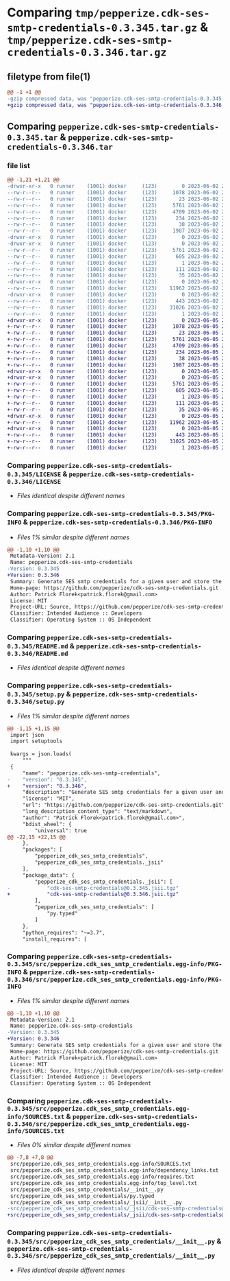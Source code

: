# Comparing `tmp/pepperize.cdk-ses-smtp-credentials-0.3.345.tar.gz` & `tmp/pepperize.cdk-ses-smtp-credentials-0.3.346.tar.gz`

## filetype from file(1)

```diff
@@ -1 +1 @@
-gzip compressed data, was "pepperize.cdk-ses-smtp-credentials-0.3.345.tar", last modified: Fri Jun  2 23:08:42 2023, max compression
+gzip compressed data, was "pepperize.cdk-ses-smtp-credentials-0.3.346.tar", last modified: Mon Jun  5 23:09:09 2023, max compression
```

## Comparing `pepperize.cdk-ses-smtp-credentials-0.3.345.tar` & `pepperize.cdk-ses-smtp-credentials-0.3.346.tar`

### file list

```diff
@@ -1,21 +1,21 @@
-drwxr-xr-x   0 runner    (1001) docker     (123)        0 2023-06-02 23:08:42.774613 pepperize.cdk-ses-smtp-credentials-0.3.345/
--rw-r--r--   0 runner    (1001) docker     (123)     1078 2023-06-02 23:08:32.000000 pepperize.cdk-ses-smtp-credentials-0.3.345/LICENSE
--rw-r--r--   0 runner    (1001) docker     (123)       23 2023-06-02 23:08:32.000000 pepperize.cdk-ses-smtp-credentials-0.3.345/MANIFEST.in
--rw-r--r--   0 runner    (1001) docker     (123)     5761 2023-06-02 23:08:42.774613 pepperize.cdk-ses-smtp-credentials-0.3.345/PKG-INFO
--rw-r--r--   0 runner    (1001) docker     (123)     4709 2023-06-02 23:08:32.000000 pepperize.cdk-ses-smtp-credentials-0.3.345/README.md
--rw-r--r--   0 runner    (1001) docker     (123)      234 2023-06-02 23:08:32.000000 pepperize.cdk-ses-smtp-credentials-0.3.345/pyproject.toml
--rw-r--r--   0 runner    (1001) docker     (123)       38 2023-06-02 23:08:42.774613 pepperize.cdk-ses-smtp-credentials-0.3.345/setup.cfg
--rw-r--r--   0 runner    (1001) docker     (123)     1987 2023-06-02 23:08:32.000000 pepperize.cdk-ses-smtp-credentials-0.3.345/setup.py
-drwxr-xr-x   0 runner    (1001) docker     (123)        0 2023-06-02 23:08:42.774613 pepperize.cdk-ses-smtp-credentials-0.3.345/src/
-drwxr-xr-x   0 runner    (1001) docker     (123)        0 2023-06-02 23:08:42.774613 pepperize.cdk-ses-smtp-credentials-0.3.345/src/pepperize.cdk_ses_smtp_credentials.egg-info/
--rw-r--r--   0 runner    (1001) docker     (123)     5761 2023-06-02 23:08:42.000000 pepperize.cdk-ses-smtp-credentials-0.3.345/src/pepperize.cdk_ses_smtp_credentials.egg-info/PKG-INFO
--rw-r--r--   0 runner    (1001) docker     (123)      605 2023-06-02 23:08:42.000000 pepperize.cdk-ses-smtp-credentials-0.3.345/src/pepperize.cdk_ses_smtp_credentials.egg-info/SOURCES.txt
--rw-r--r--   0 runner    (1001) docker     (123)        1 2023-06-02 23:08:42.000000 pepperize.cdk-ses-smtp-credentials-0.3.345/src/pepperize.cdk_ses_smtp_credentials.egg-info/dependency_links.txt
--rw-r--r--   0 runner    (1001) docker     (123)      111 2023-06-02 23:08:42.000000 pepperize.cdk-ses-smtp-credentials-0.3.345/src/pepperize.cdk_ses_smtp_credentials.egg-info/requires.txt
--rw-r--r--   0 runner    (1001) docker     (123)       35 2023-06-02 23:08:42.000000 pepperize.cdk-ses-smtp-credentials-0.3.345/src/pepperize.cdk_ses_smtp_credentials.egg-info/top_level.txt
-drwxr-xr-x   0 runner    (1001) docker     (123)        0 2023-06-02 23:08:42.774613 pepperize.cdk-ses-smtp-credentials-0.3.345/src/pepperize_cdk_ses_smtp_credentials/
--rw-r--r--   0 runner    (1001) docker     (123)    11962 2023-06-02 23:08:32.000000 pepperize.cdk-ses-smtp-credentials-0.3.345/src/pepperize_cdk_ses_smtp_credentials/__init__.py
-drwxr-xr-x   0 runner    (1001) docker     (123)        0 2023-06-02 23:08:42.774613 pepperize.cdk-ses-smtp-credentials-0.3.345/src/pepperize_cdk_ses_smtp_credentials/_jsii/
--rw-r--r--   0 runner    (1001) docker     (123)      443 2023-06-02 23:08:32.000000 pepperize.cdk-ses-smtp-credentials-0.3.345/src/pepperize_cdk_ses_smtp_credentials/_jsii/__init__.py
--rw-r--r--   0 runner    (1001) docker     (123)    31026 2023-06-02 23:08:32.000000 pepperize.cdk-ses-smtp-credentials-0.3.345/src/pepperize_cdk_ses_smtp_credentials/_jsii/cdk-ses-smtp-credentials@0.3.345.jsii.tgz
--rw-r--r--   0 runner    (1001) docker     (123)        1 2023-06-02 23:08:32.000000 pepperize.cdk-ses-smtp-credentials-0.3.345/src/pepperize_cdk_ses_smtp_credentials/py.typed
+drwxr-xr-x   0 runner    (1001) docker     (123)        0 2023-06-05 23:09:09.454534 pepperize.cdk-ses-smtp-credentials-0.3.346/
+-rw-r--r--   0 runner    (1001) docker     (123)     1078 2023-06-05 23:08:57.000000 pepperize.cdk-ses-smtp-credentials-0.3.346/LICENSE
+-rw-r--r--   0 runner    (1001) docker     (123)       23 2023-06-05 23:08:57.000000 pepperize.cdk-ses-smtp-credentials-0.3.346/MANIFEST.in
+-rw-r--r--   0 runner    (1001) docker     (123)     5761 2023-06-05 23:09:09.454534 pepperize.cdk-ses-smtp-credentials-0.3.346/PKG-INFO
+-rw-r--r--   0 runner    (1001) docker     (123)     4709 2023-06-05 23:08:57.000000 pepperize.cdk-ses-smtp-credentials-0.3.346/README.md
+-rw-r--r--   0 runner    (1001) docker     (123)      234 2023-06-05 23:08:57.000000 pepperize.cdk-ses-smtp-credentials-0.3.346/pyproject.toml
+-rw-r--r--   0 runner    (1001) docker     (123)       38 2023-06-05 23:09:09.454534 pepperize.cdk-ses-smtp-credentials-0.3.346/setup.cfg
+-rw-r--r--   0 runner    (1001) docker     (123)     1987 2023-06-05 23:08:57.000000 pepperize.cdk-ses-smtp-credentials-0.3.346/setup.py
+drwxr-xr-x   0 runner    (1001) docker     (123)        0 2023-06-05 23:09:09.454534 pepperize.cdk-ses-smtp-credentials-0.3.346/src/
+drwxr-xr-x   0 runner    (1001) docker     (123)        0 2023-06-05 23:09:09.454534 pepperize.cdk-ses-smtp-credentials-0.3.346/src/pepperize.cdk_ses_smtp_credentials.egg-info/
+-rw-r--r--   0 runner    (1001) docker     (123)     5761 2023-06-05 23:09:09.000000 pepperize.cdk-ses-smtp-credentials-0.3.346/src/pepperize.cdk_ses_smtp_credentials.egg-info/PKG-INFO
+-rw-r--r--   0 runner    (1001) docker     (123)      605 2023-06-05 23:09:09.000000 pepperize.cdk-ses-smtp-credentials-0.3.346/src/pepperize.cdk_ses_smtp_credentials.egg-info/SOURCES.txt
+-rw-r--r--   0 runner    (1001) docker     (123)        1 2023-06-05 23:09:09.000000 pepperize.cdk-ses-smtp-credentials-0.3.346/src/pepperize.cdk_ses_smtp_credentials.egg-info/dependency_links.txt
+-rw-r--r--   0 runner    (1001) docker     (123)      111 2023-06-05 23:09:09.000000 pepperize.cdk-ses-smtp-credentials-0.3.346/src/pepperize.cdk_ses_smtp_credentials.egg-info/requires.txt
+-rw-r--r--   0 runner    (1001) docker     (123)       35 2023-06-05 23:09:09.000000 pepperize.cdk-ses-smtp-credentials-0.3.346/src/pepperize.cdk_ses_smtp_credentials.egg-info/top_level.txt
+drwxr-xr-x   0 runner    (1001) docker     (123)        0 2023-06-05 23:09:09.454534 pepperize.cdk-ses-smtp-credentials-0.3.346/src/pepperize_cdk_ses_smtp_credentials/
+-rw-r--r--   0 runner    (1001) docker     (123)    11962 2023-06-05 23:08:57.000000 pepperize.cdk-ses-smtp-credentials-0.3.346/src/pepperize_cdk_ses_smtp_credentials/__init__.py
+drwxr-xr-x   0 runner    (1001) docker     (123)        0 2023-06-05 23:09:09.454534 pepperize.cdk-ses-smtp-credentials-0.3.346/src/pepperize_cdk_ses_smtp_credentials/_jsii/
+-rw-r--r--   0 runner    (1001) docker     (123)      443 2023-06-05 23:08:57.000000 pepperize.cdk-ses-smtp-credentials-0.3.346/src/pepperize_cdk_ses_smtp_credentials/_jsii/__init__.py
+-rw-r--r--   0 runner    (1001) docker     (123)    31025 2023-06-05 23:08:57.000000 pepperize.cdk-ses-smtp-credentials-0.3.346/src/pepperize_cdk_ses_smtp_credentials/_jsii/cdk-ses-smtp-credentials@0.3.346.jsii.tgz
+-rw-r--r--   0 runner    (1001) docker     (123)        1 2023-06-05 23:08:57.000000 pepperize.cdk-ses-smtp-credentials-0.3.346/src/pepperize_cdk_ses_smtp_credentials/py.typed
```

### Comparing `pepperize.cdk-ses-smtp-credentials-0.3.345/LICENSE` & `pepperize.cdk-ses-smtp-credentials-0.3.346/LICENSE`

 * *Files identical despite different names*

### Comparing `pepperize.cdk-ses-smtp-credentials-0.3.345/PKG-INFO` & `pepperize.cdk-ses-smtp-credentials-0.3.346/PKG-INFO`

 * *Files 1% similar despite different names*

```diff
@@ -1,10 +1,10 @@
 Metadata-Version: 2.1
 Name: pepperize.cdk-ses-smtp-credentials
-Version: 0.3.345
+Version: 0.3.346
 Summary: Generate SES smtp credentials for a given user and store the credentials in a SecretsManager Secret.
 Home-page: https://github.com/pepperize/cdk-ses-smtp-credentials.git
 Author: Patrick Florek<patrick.florek@gmail.com>
 License: MIT
 Project-URL: Source, https://github.com/pepperize/cdk-ses-smtp-credentials.git
 Classifier: Intended Audience :: Developers
 Classifier: Operating System :: OS Independent
```

### Comparing `pepperize.cdk-ses-smtp-credentials-0.3.345/README.md` & `pepperize.cdk-ses-smtp-credentials-0.3.346/README.md`

 * *Files identical despite different names*

### Comparing `pepperize.cdk-ses-smtp-credentials-0.3.345/setup.py` & `pepperize.cdk-ses-smtp-credentials-0.3.346/setup.py`

 * *Files 1% similar despite different names*

```diff
@@ -1,15 +1,15 @@
 import json
 import setuptools
 
 kwargs = json.loads(
     """
 {
     "name": "pepperize.cdk-ses-smtp-credentials",
-    "version": "0.3.345",
+    "version": "0.3.346",
     "description": "Generate SES smtp credentials for a given user and store the credentials in a SecretsManager Secret.",
     "license": "MIT",
     "url": "https://github.com/pepperize/cdk-ses-smtp-credentials.git",
     "long_description_content_type": "text/markdown",
     "author": "Patrick Florek<patrick.florek@gmail.com>",
     "bdist_wheel": {
         "universal": true
@@ -22,15 +22,15 @@
     },
     "packages": [
         "pepperize_cdk_ses_smtp_credentials",
         "pepperize_cdk_ses_smtp_credentials._jsii"
     ],
     "package_data": {
         "pepperize_cdk_ses_smtp_credentials._jsii": [
-            "cdk-ses-smtp-credentials@0.3.345.jsii.tgz"
+            "cdk-ses-smtp-credentials@0.3.346.jsii.tgz"
         ],
         "pepperize_cdk_ses_smtp_credentials": [
             "py.typed"
         ]
     },
     "python_requires": "~=3.7",
     "install_requires": [
```

### Comparing `pepperize.cdk-ses-smtp-credentials-0.3.345/src/pepperize.cdk_ses_smtp_credentials.egg-info/PKG-INFO` & `pepperize.cdk-ses-smtp-credentials-0.3.346/src/pepperize.cdk_ses_smtp_credentials.egg-info/PKG-INFO`

 * *Files 1% similar despite different names*

```diff
@@ -1,10 +1,10 @@
 Metadata-Version: 2.1
 Name: pepperize.cdk-ses-smtp-credentials
-Version: 0.3.345
+Version: 0.3.346
 Summary: Generate SES smtp credentials for a given user and store the credentials in a SecretsManager Secret.
 Home-page: https://github.com/pepperize/cdk-ses-smtp-credentials.git
 Author: Patrick Florek<patrick.florek@gmail.com>
 License: MIT
 Project-URL: Source, https://github.com/pepperize/cdk-ses-smtp-credentials.git
 Classifier: Intended Audience :: Developers
 Classifier: Operating System :: OS Independent
```

### Comparing `pepperize.cdk-ses-smtp-credentials-0.3.345/src/pepperize.cdk_ses_smtp_credentials.egg-info/SOURCES.txt` & `pepperize.cdk-ses-smtp-credentials-0.3.346/src/pepperize.cdk_ses_smtp_credentials.egg-info/SOURCES.txt`

 * *Files 0% similar despite different names*

```diff
@@ -7,8 +7,8 @@
 src/pepperize.cdk_ses_smtp_credentials.egg-info/SOURCES.txt
 src/pepperize.cdk_ses_smtp_credentials.egg-info/dependency_links.txt
 src/pepperize.cdk_ses_smtp_credentials.egg-info/requires.txt
 src/pepperize.cdk_ses_smtp_credentials.egg-info/top_level.txt
 src/pepperize_cdk_ses_smtp_credentials/__init__.py
 src/pepperize_cdk_ses_smtp_credentials/py.typed
 src/pepperize_cdk_ses_smtp_credentials/_jsii/__init__.py
-src/pepperize_cdk_ses_smtp_credentials/_jsii/cdk-ses-smtp-credentials@0.3.345.jsii.tgz
+src/pepperize_cdk_ses_smtp_credentials/_jsii/cdk-ses-smtp-credentials@0.3.346.jsii.tgz
```

### Comparing `pepperize.cdk-ses-smtp-credentials-0.3.345/src/pepperize_cdk_ses_smtp_credentials/__init__.py` & `pepperize.cdk-ses-smtp-credentials-0.3.346/src/pepperize_cdk_ses_smtp_credentials/__init__.py`

 * *Files identical despite different names*

